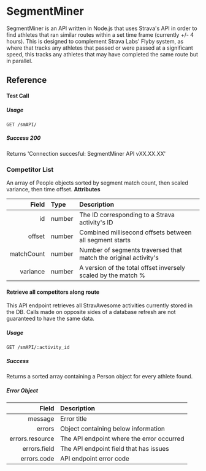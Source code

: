 # SegmentMiner
SegmentMiner is an API written in Node.js that uses Strava's API in order to find athletes that ran similar routes within a set time frame (currently +/- 4 hours). This is designed to complement Strava Labs' Flyby system, as where that tracks any athletes that passed or were passed at a significant speed, this tracks any athletes that may have completed the same route but in parallel.

## Reference

#### Test Call
##### Usage
`GET /smAPI/`
##### Success 200
Returns 'Connection succesful: SegmentMiner API vXX.XX.XX'

### Competitor List
An array of People objects sorted by segment match count, then scaled variance, then time offset. 
**Attributes**

Field|Type|Description
---:|:---|:---
id|number|The ID corresponding to a Strava activity's ID
offset|number|Combined millisecond offsets between all segment starts
matchCount|number|Number of segments traversed that match the original activity's
variance|number|A version of the total offset inversely scaled by the match %

#### Retrieve all competitors along route
This API endpoint retrieves all StravAwesome activities currently stored in the DB. Calls made on opposite sides of a database refresh are not guaranteed to have the same data. 

##### Usage
`GET /smAPI/:activity_id`

##### Success
Returns a sorted array containing a Person object for every athlete found.

##### Error Object
Field|Description
---:|:---
message|Error title
errors|Object containing below information
errors.resource|The API endpoint where the error occurred
errors.field|The API endpoint field that has issues
errors.code|API endpoint error code
